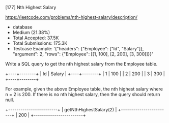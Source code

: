 [177] Nth Highest Salary  

https://leetcode.com/problems/nth-highest-salary/description/

* database
* Medium (21.38%)
* Total Accepted:    37.5K
* Total Submissions: 175.3K
* Testcase Example:  '{"headers": {"Employee": ["Id", "Salary"]}, "argument": 2, "rows": {"Employee": [[1, 100], [2, 200], [3, 300]]}}'

Write a SQL query to get the nth highest salary from the Employee table.


+----+--------+
| Id | Salary |
+----+--------+
| 1  | 100    |
| 2  | 200    |
| 3  | 300    |
+----+--------+


For example, given the above Employee table, the nth highest salary where n = 2 is 200. If there is no nth highest salary, then the query should return null.


+------------------------+
| getNthHighestSalary(2) |
+------------------------+
| 200                    |
+------------------------+


